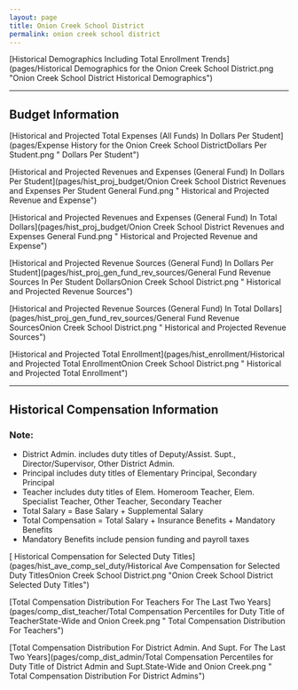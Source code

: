 ```yaml
---
layout: page
title: Onion Creek School District
permalink: onion creek school district
---
```



[Historical Demographics Including Total Enrollment Trends](pages/Historical Demographics for the Onion Creek School District.png "Onion Creek School District Historical Demographics")

___

## Budget Information

[Historical and Projected Total Expenses (All Funds) In Dollars Per Student](pages/Expense History for the Onion Creek School DistrictDollars Per Student.png " Dollars Per Student")

[Historical and Projected Revenues and Expenses (General Fund) In Dollars Per Student](pages/hist_proj_budget/Onion Creek School District Revenues and Expenses Per Student General Fund.png " Historical and Projected Revenue and Expense")

[Historical and Projected Revenues and Expenses (General Fund) In Total Dollars](pages/hist_proj_budget/Onion Creek School District Revenues and Expenses General Fund.png " Historical and Projected Revenue and Expense")

[Historical and Projected Revenue Sources (General Fund) In Dollars Per Student](pages/hist_proj_gen_fund_rev_sources/General Fund Revenue Sources In Per Student DollarsOnion Creek School District.png " Historical and Projected Revenue Sources")

[Historical and Projected Revenue Sources (General Fund) In Total Dollars](pages/hist_proj_gen_fund_rev_sources/General Fund Revenue SourcesOnion Creek School District.png " Historical and Projected Revenue Sources")

[Historical and Projected Total Enrollment](pages/hist_enrollment/Historical and Projected Total EnrollmentOnion Creek School District.png " Historical and Projected Total Enrollment")


___

## Historical Compensation Information
### Note:
- District Admin. includes duty titles of Deputy/Assist. Supt., Director/Supervisor, Other District Admin.
- Principal includes duty titles of Elementary Principal, Secondary Principal
- Teacher includes duty titles of Elem. Homeroom Teacher, Elem. Specialist Teacher, Other Teacher, Secondary Teacher
- Total Salary = Base Salary + Supplemental Salary
- Total Compensation = Total Salary + Insurance Benefits + Mandatory Benefits
- Mandatory Benefits include pension funding and payroll taxes

[ Historical Compensation for Selected Duty Titles](pages/hist_ave_comp_sel_duty/Historical Ave Compensation for Selected Duty TitlesOnion Creek School District.png "Onion Creek School District Selected Duty Titles")

[Total Compensation Distribution For Teachers For The Last Two Years](pages/comp_dist_teacher/Total Compensation Percentiles for Duty Title of TeacherState-Wide and Onion Creek.png " Total Compensation Distribution For Teachers")

[Total Compensation Distribution For District Admin. And Supt. For The Last Two Years](pages/comp_dist_admin/Total Compensation Percentiles for Duty Title of District Admin and Supt.State-Wide and Onion Creek.png " Total Compensation Distribution For District Admins")

